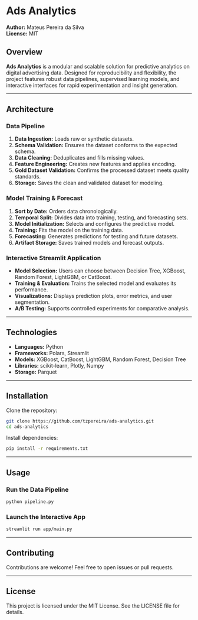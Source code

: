 # Ads Analytics

**Author:** Mateus Pereira da Silva  
**License:** MIT

## Overview

**Ads Analytics** is a modular and scalable solution for predictive analytics on digital advertising data. Designed for reproducibility and flexibility, the project features robust data pipelines, supervised learning models, and interactive interfaces for rapid experimentation and insight generation.

---

## Architecture

### Data Pipeline

1. **Data Ingestion:** Loads raw or synthetic datasets.  
2. **Schema Validation:** Ensures the dataset conforms to the expected schema.  
3. **Data Cleaning:** Deduplicates and fills missing values.  
4. **Feature Engineering:** Creates new features and applies encoding.  
5. **Gold Dataset Validation:** Confirms the processed dataset meets quality standards.  
6. **Storage:** Saves the clean and validated dataset for modeling.

### Model Training & Forecast

1. **Sort by Date:** Orders data chronologically.  
2. **Temporal Split:** Divides data into training, testing, and forecasting sets.  
3. **Model Initialization:** Selects and configures the predictive model.  
4. **Training:** Fits the model on the training data.  
5. **Forecasting:** Generates predictions for testing and future datasets.  
6. **Artifact Storage:** Saves trained models and forecast outputs.

### Interactive Streamlit Application

- **Model Selection:** Users can choose between Decision Tree, XGBoost, Random Forest, LightGBM, or CatBoost.  
- **Training & Evaluation:** Trains the selected model and evaluates its performance.  
- **Visualizations:** Displays prediction plots, error metrics, and user segmentation.  
- **A/B Testing:** Supports controlled experiments for comparative analysis.

---

## Technologies

- **Languages:** Python  
- **Frameworks:** Polars, Streamlit  
- **Models:** XGBoost, CatBoost, LightGBM, Random Forest, Decision Tree  
- **Libraries:** scikit-learn, Plotly, Numpy
- **Storage:** Parquet  

---

## Installation

Clone the repository:

```bash
git clone https://github.com/tzpereira/ads-analytics.git
cd ads-analytics
```

Install dependencies:

```bash
pip install -r requirements.txt
```

---

## Usage

### Run the Data Pipeline

```bash
python pipeline.py
```

### Launch the Interactive App

```bash
streamlit run app/main.py
```

---

## Contributing

Contributions are welcome! Feel free to open issues or pull requests.

---

## License

This project is licensed under the MIT License. See the LICENSE file for details.


